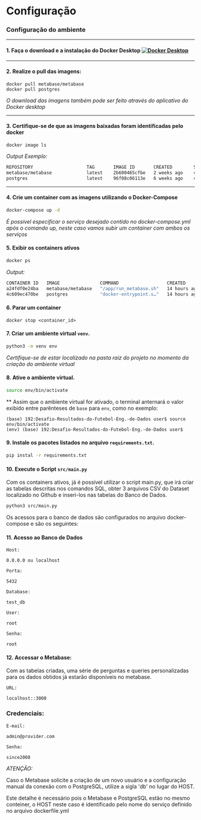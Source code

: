 # Configuração

### Configuração do ambiente

--------

 #### 1. Faça o download e a instalação do Docker Desktop [![Docker Desktop](https://img.shields.io/badge/Docker_Desktop-blue?style=for-the-badge&logo=docker&logoColor=white)](https://www.docker.com/products/docker-desktop)
--------
#### 2. Realize o pull das imagens:
```shell
docker pull metabase/metabase
docker pull postgres
```
*O download das imagens também pode ser feito através do aplicativo do Docker desktop*

--------
#### 3. Certifique-se de que as imagens baixadas foram identificadas pelo docker
```shell
docker image ls
```
*Output Exemplo:*
```bash
REPOSITORY                    TAG       IMAGE ID       CREATED        SIZE
metabase/metabase             latest    2b600465cfbe   2 weeks ago    484MB
postgres                      latest    96f08c06113e   6 weeks ago    438MB
```
--------


#### 4. Crie  um container com as imagens utilizando o Docker-Compose

```bash
docker-compose up -d
```
*É possível especificar o serviço desejado contido no docker-compose.yml após o comando up, neste caso vamos subir um container com ambos os serviços*

#### 5. Exibir os containers ativos

```bash
docker ps
```
*Output:*
```bash
CONTAINER ID   IMAGE               COMMAND                  CREATED        STATUS          PORTS                    NAMES
a24fdf0e24ba   metabase/metabase   "/app/run_metabase.sh"   14 hours ago   Up 6 seconds    0.0.0.0:3000->3000/tcp   desafio-resultados-do-futebol-eng-de-dados-bi-1
4c609ec470be   postgres            "docker-entrypoint.s…"   14 hours ago   Up 42 minutes   0.0.0.0:5432->5432/tcp   pg_container
```
#### 6. Parar um container

```shell
docker stop <container_id>
```

#### 7. Criar um ambiente virtual `venv`.
```bash
python3 -m venv env
```
*Certifique-se de estar localizado na pasta raiz do projeto no momento da criação do ambiente virtual*

#### 8. Ative o ambiente virtual.

```bash
source env/bin/activate
```
** Assim que o ambiente virtual for ativado, o terminal anternará o valor exibido entre parênteses de `base` para `env`, como no exemplo:
```
(base) 192:Desafio-Resultados-do-Futebol-Eng.-de-Dados user$ source env/bin/activate
(env) (base) 192:Desafio-Resultados-do-Futebol-Eng.-de-Dados user$
```

#### 9. Instale os pacotes listados no arquivo `requirements.txt`.
```bash
pip instal -r requirements.txt
```

#### 10.  Execute o Script `src/main.py`

Com os containers ativos, já é possível utilizar o script main.py, que irá criar as tabelas descritas nos comandos SQL, obter 3 arquivos CSV do Dataset localizado no Github e inseri-los nas tabelas do Banco de Dados.

``` bash
python3 src/main.py
```


Os acessos para o banco de dados são configurados no arquivo docker-compose e são os seguintes:

#### 11. Acesso ao Banco de Dados

`Host:`
```
0.0.0.0 ou localhost
```
`Porta:`
```
5432
```
`Database:`
```
test_db
```
`User:`
```
root
```
`Senha:`
```
root
```

#### 12. Accessar o Metabase:

Com as tabelas criadas, uma série de perguntas e queries personalizadas para os dados obtidos já estarão disponíveis no metabase.

`URL:`
```
localhost::3000
```

### Credenciais:

`E-mail:`
```
admin@provider.com
```
`Senha:`
```
since2008
```

*ATENÇÃO:*

Caso o Metabase solicite a criação de um novo usuário e a configuração manual da conexão com o PostgreSQL, utilize a sigla 'db' no lugar do HOST.

Este detalhe é necessário pois o Metabase e PostgreSQL estão no mesmo conteiner, o HOST neste caso é identificado pelo nome do serviço definido no arquivo dockerfile.yml